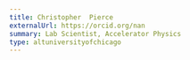 ```yaml
---
title: Christopher  Pierce
externalUrl: https://orcid.org/nan
summary: Lab Scientist, Accelerator Physics
type: altuniversityofchicago
---
```

